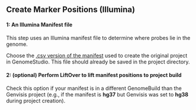 ## Create Marker Positions (Illumina)

#### 1: An Illumina Manifest file
This step uses an Illumina manifest file to determine where probes lie in the genome.

Choose the [.csv version of the manifest](https://docs.google.com/document/d/1BMu1zp8er9NY-QFRh-7ZOeX1HnGj_yAYYh3BarASwPY/edit?pli=1#bookmark=id.e14mve4bgxmr) used to create the original project in GenomeStudio. This file should already be saved in the project directory.

#### 2: (optional) Perform LiftOver to lift manifest positions to project build
Check this option if your manifest is in a different GenomeBuild than the Genvisis project (e.g., if the manifest is **hg37** but Genvisis was set to **hg38** during project creation).

